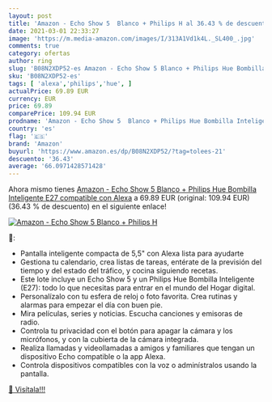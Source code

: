 ```yaml
---
layout: post
title: 'Amazon - Echo Show 5  Blanco + Philips H al 36.43 % de descuento'
date: 2021-03-01 22:33:27
image: 'https://m.media-amazon.com/images/I/313A1Vd1k4L._SL400_.jpg'
comments: true
category: ofertas
author: ring
slug: 'B08N2XDP52-es Amazon - Echo Show 5 Blanco + Philips Hue Bombilla...'
sku: 'B08N2XDP52-es'
tags: [ 'alexa','philips','hue', ]
actualPrice: 69.89 EUR
currency: EUR
price: 69.89
comparePrice: 109.94 EUR
prodname: 'Amazon - Echo Show 5  Blanco + Philips Hue Bombilla Inteligente  E27   compatible con Alexa'
country: 'es'
flag: '🇪🇸'
brand: 'Amazon'
buyurl: 'https://www.amazon.es/dp/B08N2XDP52/?tag=tolees-21'
descuento: '36.43'
average: '66.0971428571428'
---
```


Ahora mismo tienes [Amazon - Echo Show 5  Blanco + Philips Hue Bombilla Inteligente  E27   compatible con Alexa](https://www.amazon.es/dp/B08N2XDP52/?tag=tolees-21) a 69.89 EUR (original: 109.94 EUR) (36.43 %  de descuento) en el siguiente enlace!

[![Amazon - Echo Show 5  Blanco + Philips H](https://m.media-amazon.com/images/I/313A1Vd1k4L._SL400_.jpg)](https://www.amazon.es/dp/B08N2XDP52/?tag=tolees-21)

🔎:

- Pantalla inteligente compacta de 5,5" con Alexa lista para ayudarte
- Gestiona tu calendario, crea listas de tareas, entérate de la previsión del tiempo y del estado del tráfico, y cocina siguiendo recetas.
- Este lote incluye un Echo Show 5 y un Philips Hue Bombilla Inteligente (E27): todo lo que necesitas para entrar en el mundo del Hogar digital.
- Personalízalo con tu esfera de reloj o foto favorita. Crea rutinas y alarmas para empezar el día con buen pie.
- Mira películas, series y noticias. Escucha canciones y emisoras de radio.
- Controla tu privacidad con el botón para apagar la cámara y los micrófonos, y con la cubierta de la cámara integrada.
- Realiza llamadas y videollamadas a amigos y familiares que tengan un dispositivo Echo compatible o la app Alexa.
- Controla dispositivos compatibles con la voz o adminístralos usando la pantalla.

[🛒 Visítala!!!](https://www.amazon.es/dp/B08N2XDP52/?tag=tolees-21)

